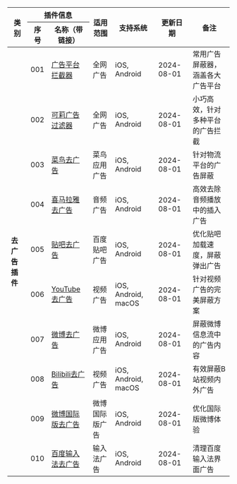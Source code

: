 <table>
  <thead>
    <tr>
      <th rowspan="2">类别</th>
      <th colspan="2">插件信息</th>
      <th rowspan="2">适用范围</th>
      <th rowspan="2">支持系统</th>
      <th rowspan="2">更新日期</th>
      <th rowspan="2">备注</th>
    </tr>
    <tr>
      <th>序号</th>
      <th>名称（带链接）</th>
    </tr>
  </thead>
  <tbody>
    <tr>
      <td rowspan="10"><strong>去广告插件</strong></td>
      <td>001</td>
      <td><a href="https://raw.githubusercontent.com/pxx917144686/Loon/main/Tool/Loon/Plugin/Plugin/BlockAdvertisers.plugin">广告平台拦截器</a></td>
      <td>全网广告</td>
      <td>iOS, Android</td>
      <td>2024-08-01</td>
      <td>常用广告屏蔽器，涵盖各大广告平台</td>
    </tr>
    <tr>
      <td>002</td>
      <td><a href="https://raw.githubusercontent.com/pxx917144686/Loon/main/Tool/Loon/Plugin/Plugin/Remove_ads_by_keli.plugin">可莉广告过滤器</a></td>
      <td>全网广告</td>
      <td>iOS, Android</td>
      <td>2024-08-01</td>
      <td>小巧高效，针对多种平台的广告拦截</td>
    </tr>
    <tr>
      <td>003</td>
      <td><a href="https://raw.githubusercontent.com/pxx917144686/Loon/main/Tool/Loon/Plugin/Plugin/Cainiao_remove_ads.plugin">菜鸟去广告</a></td>
      <td>菜鸟应用广告</td>
      <td>iOS, Android</td>
      <td>2024-08-01</td>
      <td>针对物流平台的广告屏蔽</td>
    </tr>
    <tr>
      <td>004</td>
      <td><a href="https://raw.githubusercontent.com/pxx917144686/Loon/main/Tool/Loon/Plugin/Plugin/Himalaya_remove_ads.plugin">喜马拉雅去广告</a></td>
      <td>音频广告</td>
      <td>iOS, Android</td>
      <td>2024-08-01</td>
      <td>高效去除音频播放中的插入广告</td>
    </tr>
    <tr>
      <td>005</td>
      <td><a href="https://raw.githubusercontent.com/pxx917144686/Loon/main/Tool/Loon/Plugin/Plugin/Tieba_remove_ads.plugin">贴吧去广告</a></td>
      <td>百度贴吧广告</td>
      <td>iOS, Android</td>
      <td>2024-08-01</td>
      <td>优化贴吧加载速度，屏蔽弹出广告</td>
    </tr>
    <tr>
      <td>006</td>
      <td><a href="https://raw.githubusercontent.com/pxx917144686/Loon/main/Tool/Loon/Plugin/Plugin/YouTube_remove_ads.plugin">YouTube去广告</a></td>
      <td>视频广告</td>
      <td>iOS, Android, macOS</td>
      <td>2024-08-01</td>
      <td>针对视频广告的完美屏蔽方案</td>
    </tr>
    <tr>
      <td>007</td>
      <td><a href="https://raw.githubusercontent.com/pxx917144686/Loon/main/Tool/Loon/Plugin/Plugin/Weibo_remove_ads.plugin">微博去广告</a></td>
      <td>微博应用广告</td>
      <td>iOS, Android</td>
      <td>2024-08-01</td>
      <td>屏蔽微博信息流中的广告内容</td>
    </tr>
    <tr>
      <td>008</td>
      <td><a href="https://raw.githubusercontent.com/pxx917144686/Loon/main/Tool/Loon/Plugin/Plugin/Bilibili_remove_ads.plugin">Bilibili去广告</a></td>
      <td>视频广告</td>
      <td>iOS, Android, macOS</td>
      <td>2024-08-01</td>
      <td>有效屏蔽B站视频内外广告</td>
    </tr>
    <tr>
      <td>009</td>
      <td><a href="https://raw.githubusercontent.com/pxx917144686/Loon/main/Tool/Loon/Plugin/Plugin/Weibo_intl_remove_ads.plugin">微博国际版去广告</a></td>
      <td>微博国际版广告</td>
      <td>iOS, Android</td>
      <td>2024-08-01</td>
      <td>优化国际版微博体验</td>
    </tr>
    <tr>
      <td>010</td>
      <td><a href="https://raw.githubusercontent.com/pxx917144686/Loon/main/Tool/Loon/Plugin/Plugin/Baidu_input_method_remove_ads.plugin">百度输入法去广告</a></td>
      <td>输入法广告</td>
      <td>iOS, Android</td>
      <td>2024-08-01</td>
      <td>清理百度输入法界面广告</td>
    </tr>
  </tbody>
</table>
